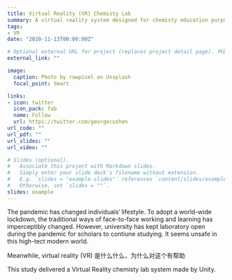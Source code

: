 ```yaml
---
title: Virtual Reality (VR) Chemisty Lab 
summary: A virtual reality system designed for chemisty education purpose to create a risk free lab environment.
tags:
- VR
date: "2020-11-13T00:00:00Z"

# Optional external URL for project (replaces project detail page). 外链直接到paper
external_link: ""

image:
  caption: Photo by rawpixel on Unsplash
  focal_point: Smart

links:
- icon: twitter
  icon_pack: fab
  name: Follow
  url: https://twitter.com/georgecushen
url_code: ""
url_pdf: ""
url_slides: ""
url_video: ""

# Slides (optional).
#   Associate this project with Markdown slides.
#   Simply enter your slide deck's filename without extension.
#   E.g. `slides = "example-slides"` references `content/slides/example-slides.md`.
#   Otherwise, set `slides = ""`.
slides: example
---
```


The pandemic has changed individuals‘ lifestyle. To adopt a world-wide lockdown, the traditional ways of face-to-face working and learning has imperceptibly changed. However, university has kept laboratory open during the pandemic for scholars to contiune studying. It seems unsafe in this high-tect modern world. 

Meanwhile, virtual reality (VR) 是什么什么，为什么对这个有帮助

This study delivered a Virtual Reality chemisty lab system made by Unity. 
